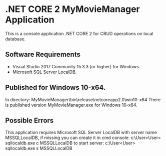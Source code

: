 # .NET CORE 2 MyMovieManager Application
This is a console application .NET CORE 2 for CRUD operations on local database.

## Software Requirements
* Visual Studio 2017 Community 15.3.3 (or higher) for Windows.
* Microsoft SQL Server LocalDB.

## Published for Windows 10-x64.
In directory: MyMovieManager\bin\release\netcoreapp2.0\win10-x64 There is published version MyMovieManager.exe for Windows 10-x64.

## Possible Errors
This application requires Microsoft SQL Server LocalDB with server name MSSQLLocalDB, 
if missing you can create it in cmd console: c:\User\<User> sqllocaldb.exe c MSSQLLocalDB
to start server: c:\User\<User> sqllocaldb.exe s MSSQLLocalDB
